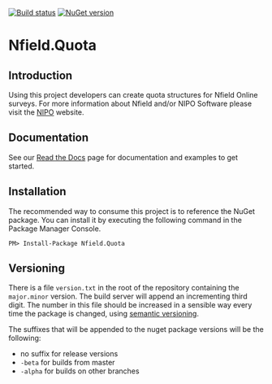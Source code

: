 [![Build status](https://niposoftware.visualstudio.com/_apis/public/build/definitions/15ce0e91-931d-4fbf-9169-8c3dde412b54/269/badge)](https://niposoftware.visualstudio.com/Nfield/_build/index?definitionId=269) [![NuGet version](https://badge.fury.io/nu/Nfield.Quota.svg)](https://badge.fury.io/nu/Nfield.Quota)

# Nfield.Quota

## Introduction
Using this project developers can create quota structures for Nfield Online surveys. For more information about Nfield and/or NIPO Software please visit the [NIPO](http://www.nipo.com) website.

## Documentation
See our [Read the Docs](http://nfieldquota.readthedocs.io/en/latest/getting_started/) page for documentation and examples to get started.

## Installation
The recommended way to consume this project is to reference the NuGet package. You can install it by executing the following command in the Package Manager Console.

```
PM> Install-Package Nfield.Quota
```

## Versioning
There is a file `version.txt` in the root of the repository containing the `major.minor` version.
The build server will append an incrementing third digit.
The number in this file should be increased in a sensible way every time the package is changed,
using [semantic versioning](https://semver.org/).

The suffixes that will be appended to the nuget package versions will be the following: 
- no suffix for release versions
- `-beta` for builds from master
- `-alpha` for builds on other branches
